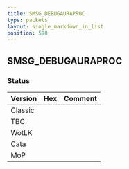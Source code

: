 ```yaml
---
title: SMSG_DEBUGAURAPROC
type: packets
layout: single_markdown_in_list
position: 590
---
```


## SMSG_DEBUGAURAPROC

### Status

Version    | Hex        | Comment
---------- | ---------- | ---------- 
Classic    |            |
TBC        |            |
WotLK      |            |
Cata       |            |
MoP        |            |